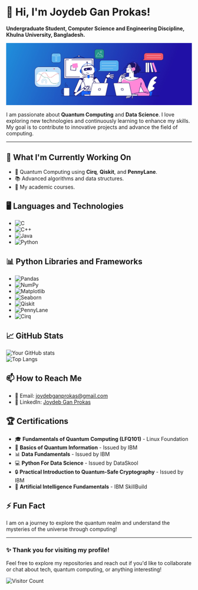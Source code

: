 # 👋 Hi, I'm Joydeb Gan Prokas!

**Undergraduate Student, Computer Science and Engineering Discipline, Khulna University, Bangladesh.**

![Profile Banner](https://github.com/joydeb1729/joydeb1729/blob/ececa866c02bcc7a55e56bd3ea2f83b44493d1ef/chatGPT-GitHub-banner.jpg)

I am passionate about **Quantum Computing** and **Data Science**. I love exploring new technologies and continuously learning to enhance my skills. My goal is to contribute to innovative projects and advance the field of computing.

---

## 🔭 What I'm Currently Working On
- 🤖 Quantum Computing using **Cirq**, **Qiskit**, and **PennyLane**.
- 📚 Advanced algorithms and data structures.
- 📝 My academic courses.

## 🖥️ Languages and Technologies
- ![C](https://img.shields.io/badge/C-00599C?style=flat&logo=c&logoColor=white)
- ![C++](https://img.shields.io/badge/C%2B%2B-F34B7D?style=flat&logo=c%2B%2B&logoColor=white)
- ![Java](https://img.shields.io/badge/Java-007396?style=flat&logo=java&logoColor=white)
- ![Python](https://img.shields.io/badge/Python-3776AB?style=flat&logo=python&logoColor=white)

## 📊 Python Libraries and Frameworks
- ![Pandas](https://img.shields.io/badge/Pandas-150458?style=flat&logo=pandas&logoColor=white)
- ![NumPy](https://img.shields.io/badge/NumPy-013243?style=flat&logo=numpy&logoColor=white)
- ![Matplotlib](https://img.shields.io/badge/Matplotlib-003A6C?style=flat&logo=matplotlib&logoColor=white)
- ![Seaborn](https://img.shields.io/badge/Seaborn-3F7F8C?style=flat&logo=seaborn&logoColor=white)
- ![Qiskit](https://img.shields.io/badge/Qiskit-0E4F5C?style=flat&logo=qiskit&logoColor=white)
- ![PennyLane](https://img.shields.io/badge/PennyLane-8F7D7D?style=flat&logo=pennylane&logoColor=white)
- ![Cirq](https://img.shields.io/badge/Cirq-9B9B9B?style=flat&logo=google&logoColor=white)

## 📈 GitHub Stats
![Your GitHub stats](https://github-readme-stats.vercel.app/api?username=joydeb1729&show_icons=true&theme=radical)  
![Top Langs](https://github-readme-stats.vercel.app/api/top-langs/?username=joydeb1729&layout=compact&theme=radical&hide=javascript,html,css)

## 📫 How to Reach Me
- 📧 Email: [joydebganprokas@gmail.com](mailto:joydebganprokas@gmail.com)
- 💼 LinkedIn: [Joydeb Gan Prokas](https://www.linkedin.com/in/joydeb-gan-prokas/)

## 🏆 Certifications
- 🎓 **Fundamentals of Quantum Computing (LFQ101)** - Linux Foundation
- 📜 **Basics of Quantum Information** - Issued by IBM
- 📊 **Data Fundamentals** - Issued by IBM
- 💻 **Python For Data Science** - Issued by DataSkool
- 🔒 **Practical Introduction to Quantum-Safe Cryptography** - Issued by IBM
- 🤖 **Artificial Intelligence Fundamentals** - IBM SkillBuild

## ⚡ Fun Fact
I am on a journey to explore the quantum realm and understand the mysteries of the universe through computing!

---

### ✨ Thank you for visiting my profile!
Feel free to explore my repositories and reach out if you'd like to collaborate or chat about tech, quantum computing, or anything interesting!

![Visitor Count](https://komarev.com/ghpvc/?username=joydeb1729&color=brightgreen)
